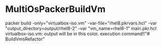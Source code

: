 # MultiOsPackerBuildVm
packer build -only="virtualbox-iso.vm" -var-file="rhel8.pkrvars.hcl" -var "output_directory=output/rhel8-2" -var "vm_name=rhel8-1" main.pkr.hcl        virtualbox-iso.vm: output will be in this color.
execution command!!"# BuildVmsRefactor" 
